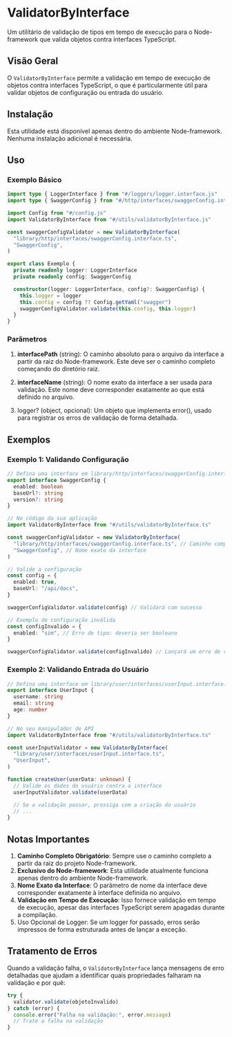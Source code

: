 # ValidatorByInterface

Um utilitário de validação de tipos em tempo de execução para o Node-framework que valida objetos contra interfaces
TypeScript.

## Visão Geral

O `ValidatorByInterface` permite a validação em tempo de execução de objetos contra interfaces TypeScript, o que é
particularmente útil para validar objetos de configuração ou entrada do usuário.

## Instalação

Esta utilidade está disponível apenas dentro do ambiente Node-framework. Nenhuma instalação adicional é necessária.

## Uso

### Exemplo Básico

```typescript
import type { LoggerInterface } from "#/loggers/logger.interface.js"
import type { SwaggerConfig } from "#/http/interfaces/swaggerConfig.interface.js"

import Config from "#/config.js"
import ValidatorByInterface from "#/utils/validatorByInterface.js"

const swaggerConfigValidator = new ValidatorByInterface(
  "library/http/interfaces/swaggerConfig.interface.ts",
  "SwaggerConfig",
)

export class Exemplo {
  private readonly logger: LoggerInterface
  private readonly config: SwaggerConfig

  constructor(logger: LoggerInterface, config?: SwaggerConfig) {    
    this.logger = logger
    this.config = config ?? Config.getYaml("swagger")
    swaggerConfigValidator.validate(this.config, this.logger)
  }  
}

```

### Parâmetros

1. **interfacePath** (string): O caminho absoluto para o arquivo da interface a partir da raiz do Node-framework. Este
   deve ser o caminho completo começando do diretório raiz.

2. **interfaceName** (string): O nome exato da interface a ser usada para validação. Este nome deve corresponder
   exatamente ao que está definido no arquivo.

3. logger? (object, opcional): Um objeto que implementa error(), usado para registrar os erros de validação de forma detalhada.


## Exemplos

### Exemplo 1: Validando Configuração

```typescript
// Defina uma interface em library/http/interfaces/swaggerConfig.interface.ts
export interface SwaggerConfig {
  enabled: boolean
  baseUrl?: string
  version?: string
}

// No código da sua aplicação
import ValidatorByInterface from "#/utils/validatorByInterface.ts"

const swaggerConfigValidator = new ValidatorByInterface(
  "library/http/interfaces/swaggerConfig.interface.ts", // Caminho completo obrigatório
  "SwaggerConfig", // Nome exato da interface
)

// Valide a configuração
const config = {
  enabled: true,
  baseUrl: "/api/docs",
}

swaggerConfigValidator.validate(config) // Validará com sucesso

// Exemplo de configuração inválida
const configInvalido = {
  enabled: "sim", // Erro de tipo: deveria ser booleano
}

swaggerConfigValidator.validate(configInvalido) // Lançará um erro de validação
```

### Exemplo 2: Validando Entrada do Usuário

```typescript
// Defina uma interface em library/user/interfaces/userInput.interface.ts
export interface UserInput {
  username: string
  email: string
  age: number
}

// No seu manipulador de API
import ValidatorByInterface from "#/utils/validatorByInterface.ts"

const userInputValidator = new ValidatorByInterface(
  "library/user/interfaces/userInput.interface.ts",
  "UserInput",
)

function createUser(userData: unknown) {
  // Valide os dados do usuário contra a interface
  userInputValidator.validate(userData)

  // Se a validação passar, prossiga com a criação do usuário
  // ...
}
```

## Notas Importantes

1. **Caminho Completo Obrigatório**: Sempre use o caminho completo a partir da raiz do projeto Node-framework.
2. **Exclusivo do Node-framework**: Esta utilidade atualmente funciona apenas dentro do ambiente Node-framework.
3. **Nome Exato da Interface**: O parâmetro de nome da interface deve corresponder exatamente à interface definida no
   arquivo.
4. **Validação em Tempo de Execução**: Isso fornece validação em tempo de execução, apesar das interfaces TypeScript
   serem apagadas durante a compilação.
5. Uso Opcional de Logger: Se um logger for passado, erros serão impressos de forma estruturada antes de lançar a exceção.

## Tratamento de Erros

Quando a validação falha, o `ValidatorByInterface` lança mensagens de erro detalhadas que ajudam a identificar quais
propriedades falharam na validação e por quê:

```typescript
try {
  validator.validate(objetoInvalido)
} catch (error) {
  console.error("Falha na validação:", error.message)
  // Trate a falha na validação
}
```
